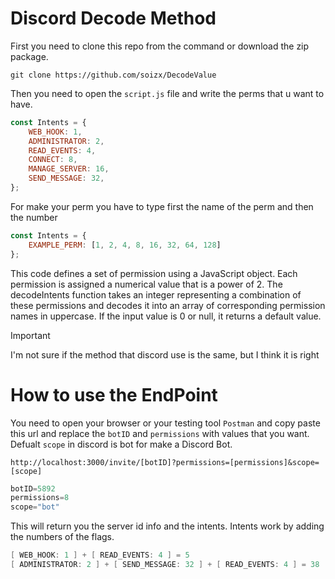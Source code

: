 # Discord Decode Method
First you need to clone this repo from the command or download the zip package.
```git
git clone https://github.com/soizx/DecodeValue
```
Then you need to open the ` script.js ` file and write the perms that u want to have.
```js
const Intents = {
    WEB_HOOK: 1,
    ADMINISTRATOR: 2,
    READ_EVENTS: 4,
    CONNECT: 8,
    MANAGE_SERVER: 16,
    SEND_MESSAGE: 32,
};
```
For make your perm you have to type first the name of the perm and then the number
```js
const Intents = {  
    EXAMPLE_PERM: [1, 2, 4, 8, 16, 32, 64, 128]
};
```
This code defines a set of permission using a JavaScript object. Each permission is assigned a numerical value that is a power of 2. The decodeIntents function takes an integer representing a combination of these permissions and decodes it into an array of corresponding permission names in uppercase. If the input value is 0 or null, it returns a default value.

> [!IMPORTANT]
> I'm not sure if the method that discord use is the same, but I think it is right

# How to use the EndPoint
You need to open your browser or your testing tool ` Postman ` and copy paste this url and replace the ` botID ` and ` permissions ` with values that you want. Defualt ` scope ` in discord is bot for make a Discord Bot.
```
http://localhost:3000/invite/[botID]?permissions=[permissions]&scope=[scope]
```
```java
botID=5892
permissions=8
scope="bot"
```
This will return you the server id info and the intents.
Intents work by adding the numbers of the flags.
```java
[ WEB_HOOK: 1 ] + [ READ_EVENTS: 4 ] = 5
[ ADMINISTRATOR: 2 ] + [ SEND_MESSAGE: 32 ] + [ READ_EVENTS: 4 ] = 38
```
